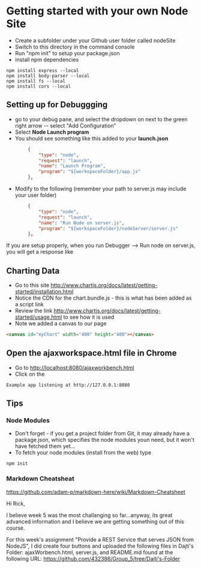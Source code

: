# Getting started with your own Node Site

+ Create a subfolder under your Github user folder called nodeSite
+ Switch to this directory in the command console
+ Run "npm init" to setup your package.json
+ install npm dependencies 

```console
npm install express --local
npm install body-parser --local
npm install fs --local
npm install cors --local
```

## Setting up for Debuggging

+ go to your debug pane, and select the dropdown on next to the green right arrow -- select "Add Configuration"
+ Select **Node Launch program**
+ You should see something like this added to your **launch.json**

```json
        {
            "type": "node",
            "request": "launch",
            "name": "Launch Program",
            "program": "${workspaceFolder}/app.js"
        },
```

+ Modify to the following (remember your path to server.js may include your user folder)
  
```json
        {
            "type": "node",
            "request": "launch",
            "name": "Run Node on server.js",
            "program": "${workspaceFolder}/nodeServer/server.js"
        },
```

If you are setup properly, when you run Debugger --> Run node on server.js, you will get a response like

## Charting Data

+ Go to this site <http://www.chartjs.org/docs/latest/getting-started/installation.html>
+ Notice the CDN for the chart.bundle.js - this is what has been added as a script link
+ Review the link <http://www.chartjs.org/docs/latest/getting-started/usage.html> to see how it is used
+ Note we added a canvas to our page
```html
<canvas id="myChart" width="400" height="400"></canvas>
```

## Open the ajaxworkspace.html file in Chrome

+ Go to <http://localhost:8080/ajaxworkbench.html>
+ Click on the

```console
Example app listening at http://127.0.0.1:8080
```

## Tips

### Node Modules

+ Don't forget - if you get a project folder from Git, it may already have a package.json, which specifies the node modules youn need, but it won't have fetched them yet...
+ To fetch your node modules (install from the web) type

```console
npm init
```

### Markdown Cheatsheat

<https://github.com/adam-p/markdown-here/wiki/Markdown-Cheatsheet>


Hi Rick,

I believe week 5 was the most challanging so far...anyway, its great advanced information and I believe we are getting something out of this course.

For this week's assignment "Provide a REST Service that serves JSON from NodeJS", I did create four buttons and uploaded the following files in Dajti's Folder: ajaxWorbench.html, server.js, and README.md found at the following URL: https://github.com/432386/Group_5/tree/Dajti's-Folder  
